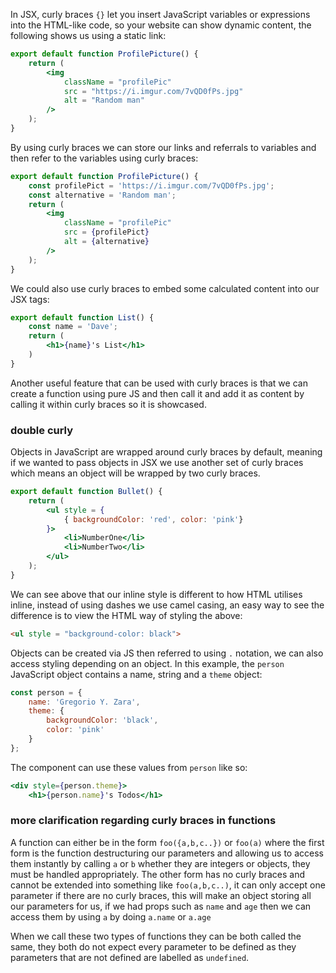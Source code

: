 In JSX, curly braces `{}` let you insert JavaScript variables or expressions into the HTML-like code, so your website can show dynamic content, the following shows us using a static link:
```jsx
export default function ProfilePicture() {
	return (
		<img
			className = "profilePic"
			src = "https://i.imgur.com/7vQD0fPs.jpg"
			alt = "Random man"
		/>
	);
}
```

By using curly braces we can store our links and referrals to variables and then refer to the variables using curly braces:
```jsx
export default function ProfilePicture() {
	const profilePict = 'https://i.imgur.com/7vQD0fPs.jpg';
	const alternative = 'Random man';
	return (
		<img 
			className = "profilePic"
			src = {profilePict}
			alt = {alternative}
		/>
	);
}
```

We could also use curly braces to embed some calculated content into our JSX tags:
```jsx
export default function List() {
	const name = 'Dave';
	return (
		<h1>{name}'s List</h1>
	)
}
```

Another useful feature that can be used with curly braces is that we can create a function using pure JS and then call it and add it as content by calling it within curly braces so it is showcased.
### double curly
Objects in JavaScript are wrapped around curly braces by default, meaning if we wanted to pass objects in JSX we use another set of curly braces which means an object will be wrapped by two curly braces.
```jsx
export default function Bullet() {
	return (
		<ul style = {
			{ backgroundColor: 'red', color: 'pink'}
		}>
			<li>NumberOne</li>
			<li>NumberTwo</li>
		</ul>
	);
}
```
We can see above that our inline style is different to how HTML utilises inline, instead of using dashes we use camel casing, an easy way to see the difference is to view the HTML way of styling the above:
```html
<ul style = "background-color: black">
```
Objects can be created via JS then referred to using `.` notation, we can also access styling depending on an object. In this example, the `person` JavaScript object contains a name, string and a `theme` object:

```jsx
const person = {
	name: 'Gregorio Y. Zara',
	theme: {
		backgroundColor: 'black',
		color: 'pink'
	}
};
```

The component can use these values from `person` like so:
```jsx
<div style={person.theme}>
	<h1>{person.name}'s Todos</h1>
```
### more clarification regarding curly braces in functions
A function can either be in the form `foo({a,b,c..})` or `foo(a)` where the first form is the function destructuring our parameters and allowing us to access them instantly by calling `a` or `b` whether they are integers or objects, they must be handled appropriately. The other form has no curly braces and cannot be extended into something like `foo(a,b,c..)`, it can only accept one parameter if there are no curly braces, this will make an object storing all our parameters for us, if we had props such as `name` and `age` then we can access them by using `a` by doing `a.name` or `a.age`

When we call these two types of functions they can be both called the same, they both do not expect every parameter to be defined as they parameters that are not defined are labelled as `undefined`.
